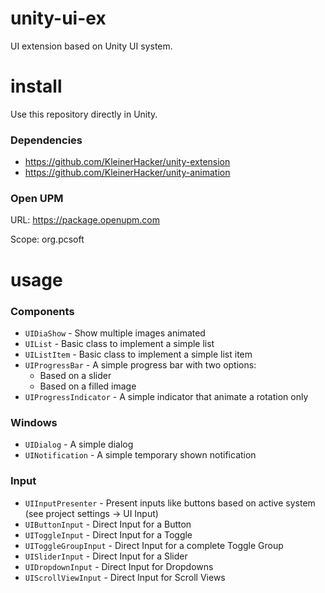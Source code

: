 # unity-ui-ex
UI extension based on Unity UI system.

# install
Use this repository directly in Unity.

### Dependencies
* https://github.com/KleinerHacker/unity-extension
* https://github.com/KleinerHacker/unity-animation

### Open UPM
URL: https://package.openupm.com

Scope: org.pcsoft

# usage

### Components
* `UIDiaShow` - Show multiple images animated
* `UIList` - Basic class to implement a simple list
* `UIListItem` - Basic class to implement a simple list item
* `UIProgressBar` - A simple progress bar with two options:
  * Based on a slider
  * Based on a filled image
* `UIProgressIndicator` - A simple indicator that animate a rotation only

### Windows
* `UIDialog` - A simple dialog
* `UINotification` - A simple temporary shown notification

### Input
* `UIInputPresenter` - Present inputs like buttons based on active system (see project settings -> UI Input)
* `UIButtonInput` - Direct Input for a Button
* `UIToggleInput` - Direct Input for a Toggle
* `UIToggleGroupInput` - Direct Input for a complete Toggle Group
* `UISliderInput` - Direct Input for a Slider
* `UIDropdownInput` - Direct Input for Dropdowns
* `UIScrollViewInput` - Direct Input for Scroll Views

